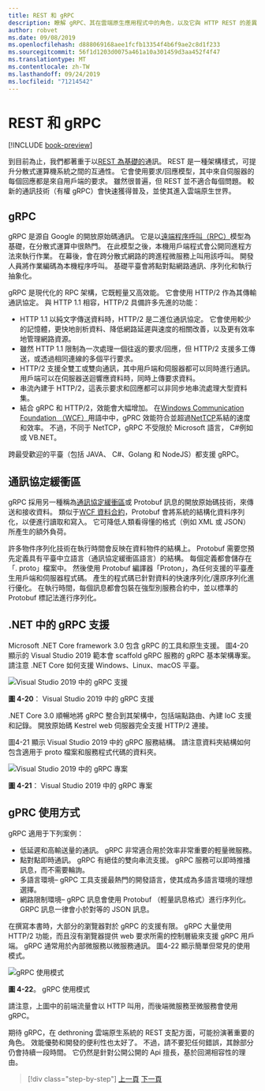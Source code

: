 ```yaml
---
title: REST 和 gRPC
description: 瞭解 gRPC、其在雲端原生應用程式中的角色，以及它與 HTTP REST 的差異
author: robvet
ms.date: 09/08/2019
ms.openlocfilehash: d888069168aee1fcfb13354f4b6f9ae2c8d1f233
ms.sourcegitcommit: 56f1d1203d0075a461a10a301459d3aa452f4f47
ms.translationtype: MT
ms.contentlocale: zh-TW
ms.lasthandoff: 09/24/2019
ms.locfileid: "71214542"
---
```

# <a name="rest-and-grpc"></a>REST 和 gRPC

[!INCLUDE [book-preview](../../../includes/book-preview.md)]

到目前為止，我們都著重于以[REST 為基礎的](https://docs.microsoft.com/azure/architecture/best-practices/api-design)通訊。 REST 是一種架構樣式，可提升分散式運算機系統之間的互通性。 它會使用要求/回應模型，其中來自伺服器的每個回應都是來自用戶端的要求。 雖然很普遍，但 REST 並不適合每個問題。 較新的通訊技術（有權 gRPC）會快速獲得普及，並使其進入雲端原生世界。

## <a name="grpc"></a>gRPC

gRPC 是源自 Google 的開放原始碼通訊。 它是以[遠端程序呼叫（RPC）](https://en.wikipedia.org/wiki/Remote_procedure_call)模型為基礎，在分散式運算中很熱門。 在此模型之後，本機用戶端程式會公開同進程方法來執行作業。 在幕後，會在跨分散式網路的跨進程微服務上叫用該呼叫。 開發人員將作業編碼為本機程序呼叫。 基礎平臺會將點對點網路通訊、序列化和執行抽象化。

gRPC 是現代化的 RPC 架構，它既輕量又高效能。 它會使用 HTTP/2 作為其傳輸通訊協定。 與 HTTP 1.1 相容，HTTP/2 具備許多先進的功能：

- HTTP 1.1 以純文字傳送資料時，HTTP/2 是二進位通訊協定。 它會使用較少的記憶體，更快地剖析資料、降低網路延遲與速度的相關改善，以及更有效率地管理網路資源。
- 雖然 HTTP 1.1 限制為一次處理一個往返的要求/回應，但 HTTP/2 支援多工傳送，或透過相同連線的多個平行要求。
- HTTP/2 支援全雙工或雙向通訊，其中用戶端和伺服器都可以同時進行通訊。 用戶端可以在伺服器送迴響應資料時，同時上傳要求資料。
- 串流內建于 HTTP/2，這表示要求和回應都可以非同步地串流處理大型資料集。
- 結合 gRPC 和 HTTP/2，效能會大幅增加。 在[Windows Communication Foundation （WCF）](https://docs.microsoft.com/dotnet/framework/wcf/whats-wcf)用語中中，gPRC 效能符合並超過[NetTCP](https://docs.microsoft.com/dotnet/api/system.servicemodel.nettcpbinding?view=netframework-4.8)系結的速度和效率。 不過，不同于 NetTCP，gRPC 不受限於 Microsoft 語言， C#例如或 VB.NET。

跨最受歡迎的平臺（包括 JAVA、 C#、Golang 和 NodeJS）都支援 gRPC。 

## <a name="protocol-buffers"></a>通訊協定緩衝區

gRPC 採用另一種稱為[通訊協定緩衝區](https://developers.google.com/protocol-buffers/docs/overview)或 Protobuf 訊息的開放原始碼技術，來傳送和接收資料。 類似于[WCF 資料合約](https://docs.microsoft.com/dotnet/framework/wcf/feature-details/using-data-contracts)，Protobuf 會將系統的結構化資料序列化，以便進行讀取和寫入。 它可降低人類看得懂的格式（例如 XML 或 JSON）所產生的額外負荷。

許多物件序列化技術在執行時間會反映在資料物件的結構上。 Protobuf 需要您預先定義具有平臺中立語言（通訊協定緩衝區語言）的結構。 每個定義都會儲存在「. proto」檔案中。 然後使用 Protobuf 編譯器「Proton」，為任何支援的平臺產生用戶端和伺服器程式碼。 產生的程式碼已針對資料的快速序列化/還原序列化進行優化。 在執行時間，每個訊息都會包裝在強型別服務合約中，並以標準的 Protobuf 標記法進行序列化。

## <a name="grpc-support-in-net"></a>.NET 中的 gRPC 支援

Microsoft .NET Core framework 3.0 包含 gRPC 的工具和原生支援。 圖4-20 顯示的 Visual Studio 2019 範本會 scaffold gRPC 服務的 gRPC 基本架構專案。 請注意 .NET Core 如何支援 Windows、Linux、macOS 平臺。

![Visual Studio 2019 中的 gRPC 支援](./media/visual-studio-2019-grpc-template.png)

**圖 4-20**： Visual Studio 2019 中的 gRPC 支援

.NET Core 3.0 順暢地將 gRPC 整合到其架構中，包括端點路由、內建 IoC 支援和記錄。 開放原始碼 Kestrel web 伺服器完全支援 HTTP/2 連接。 

圖4-21 顯示 Visual Studio 2019 中的 gRPC 服務結構。 請注意資料夾結構如何包含適用于 proto 檔案和服務程式代碼的資料夾。

![Visual Studio 2019 中的 gRPC 專案](./media/grpc-project.png  )

**圖 4-21**： Visual Studio 2019 中的 gRPC 專案

## <a name="gprc-usage"></a>gPRC 使用方式

gRPC 適用于下列案例：

- 低延遲和高輸送量的通訊。 gRPC 非常適合用於效率非常重要的輕量微服務。
- 點對點即時通訊。 gRPC 有絕佳的雙向串流支援。 gRPC 服務可以即時推播訊息，而不需要輪詢。
- 多語言環境– gRPC 工具支援最熱門的開發語言，使其成為多語言環境的理想選擇。
- 網路限制環境– gRPC 訊息會使用 Protobuf （輕量訊息格式）進行序列化。 GRPC 訊息一律會小於對等的 JSON 訊息。

在撰寫本書時，大部分的瀏覽器對於 gRPC 的支援有限。 gRPC 大量使用 HTTP/2 功能，而且沒有瀏覽器提供 web 要求所需的控制層級來支援 gRPC 用戶端。 gRPC 通常用於內部微服務以微服務通訊。 圖4-22 顯示簡單但常見的使用模式。

![gRPC 使用模式](./media/grpc-usage.png)

**圖 4-22**。 gRPC 使用模式

請注意，上圖中的前端流量會以 HTTP 叫用，而後端微服務至微服務會使用 gRPC。

期待 gRPC，在 dethroning 雲端原生系統的 REST 支配方面，可能扮演著重要的角色。 效能優勢和開發的便利性也太好了。 不過，請不要犯任何錯誤，其餘部分仍會持續一段時間。 它仍然是針對公開公開的 Api 擅長，基於回溯相容性的理由。 

>[!div class="step-by-step"]
>[上一頁](service-to-service-communication.md)
>[下一頁](service-mesh-communication-infrastructure.md)
